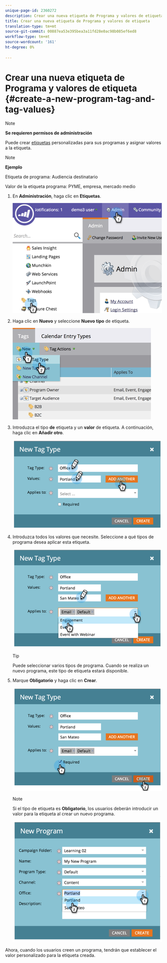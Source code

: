 ```yaml
---
unique-page-id: 2360272
description: Crear una nueva etiqueta de Programa y valores de etiqueta - Documentos de marketing - Documentación del producto
title: Crear una nueva etiqueta de Programa y valores de etiqueta
translation-type: tm+mt
source-git-commit: 00887ea53e395bea3a11fd28e0ac98b085ef6ed8
workflow-type: tm+mt
source-wordcount: '161'
ht-degree: 0%

---
```



# Crear una nueva etiqueta de Programa y valores de etiqueta {#create-a-new-program-tag-and-tag-values}

>[!NOTE]
>
>**Se requieren permisos de administración**

Puede crear [etiquetas](../../../product-docs/core-marketo-concepts/programs/working-with-programs/understanding-tags.md) personalizadas para sus programas y asignar valores a la etiqueta.

>[!NOTE]
>
>**Ejemplo**
>
>Etiqueta de programa: Audiencia destinatario
>
>Valor de la etiqueta programa: PYME, empresa, mercado medio

1. En **Administración**, haga clic en **Etiquetas**.

   ![](assets/image2014-9-24-12-3a10-3a32.png)

1. Haga clic en **Nuevo** y seleccione **Nuevo tipo** de etiqueta.

   ![](assets/image2014-9-24-12-3a12-3a43.png)

1. Introduzca el tipo **de** etiqueta y un **valor** de etiqueta. A continuación, haga clic en **Añadir otro**.

   ![](assets/image2014-9-24-12-3a16-3a55.png)

1. Introduzca todos los valores que necesite. Seleccione a qué tipos de programa desea aplicar esta etiqueta.

   ![](assets/image2014-9-24-12-3a17-3a29.png)

   >[!TIP]
   >
   >Puede seleccionar varios tipos de programa. Cuando se realiza un nuevo programa, este tipo de etiqueta estará disponible.

1. Marque **Obligatorio** y haga clic en **Crear**.

   ![](assets/image2014-9-24-12-3a18-3a33.png)

   >[!NOTE]
   >
   >Si el tipo de etiqueta es **Obligatorio**, los usuarios deberán introducir un valor para la etiqueta al crear un nuevo programa.

   ![](assets/image2014-9-24-12-3a19-3a17.png)

Ahora, cuando los usuarios creen un programa, tendrán que establecer el valor personalizado para la etiqueta creada.